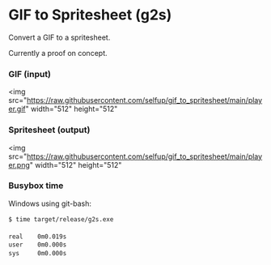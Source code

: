 # GIF to Spritesheet (g2s)

Convert a GIF to a spritesheet.

Currently a proof on concept.

### GIF (input)

<img
    src="https://raw.githubusercontent.com/selfup/gif_to_spritesheet/main/player.gif"
    width="512"
    height="512"
>

### Spritesheet (output)

<img
    src="https://raw.githubusercontent.com/selfup/gif_to_spritesheet/main/player.png"
    width="512"
    height="512"
>

### Busybox time

Windows using git-bash:

```bash
$ time target/release/g2s.exe

real    0m0.019s
user    0m0.000s
sys     0m0.000s
```
